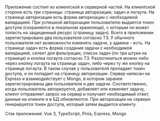 Приложение состоит из клиентской и серверной частей. На клиентской стороне есть три страницы: страница авторизации, задач и логаута.
На странице авторизации есть форма авторизации с необходимой валидацией. При успешной авторизации пользователю выдается токен доступа (сохраняется в локальном хранилище), с которым он может попасть на защищенный ресурс (страницу задач).
Всего в приложении зарегистрировано два пользователя согласно ТЗ. У обычного пользователя нет возможности изменять задачи, у админа - есть.
На странице задач есть форма создания задачи с необходимой валидацией, селект для фильтрации, список задач (по три штуки на странице) и кнопка логаута согласно ТЗ.
Разлогиниться можно либо через кнопку логаута на странице задач, либо через ту же кнопку на странице логаута. В таком случае у пользователя пропадает токен доступа, и он попадает на страницу авторизации.
Сервер написан на Express и взаимодействует с Mongo, в котором заранее зарегистрированы два пользователя и две задачи.
Соответственно, когда пользователь авторизуется, добавляет или изменяет задачу, клиент отправляет запрос на сервер и получает необходимый ответ, данные на клиенте и в БД обновляются.
При авторизации на сервере генерируется токен доступа, который затем выдается клиенту.

Стэк приложения: 
Vue 3, TypeScript, Pinia, Express, Mongo
